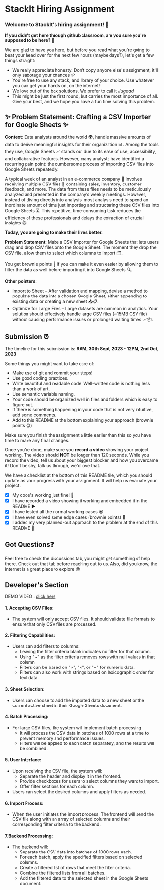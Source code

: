 
# StackIt Hiring Assignment

### Welcome to StackIt's hiring assignment! 🚀

**If you didn't get here through github classroom, are you sure you're supposed to be here? 🤨**


We are glad to have you here, but before you read what you're going to beat your head over for the next few hours (maybe days?), let's get a few things straight:
- We really appreciate honesty. Don't copy anyone else's assignment, it'll only sabotage your chances :P
- You're free to use any stack, and library of your choice. Use whatever you can get your hands on, on the internet!
- We love out of the box solutions. We prefer to call it *Jugaad* 
- This might be just the first round, but carries the most importance of all. Give your best, and we hope you have a fun time solving this problem.

## ✨ **Problem Statement: Crafting a CSV Importer for Google Sheets** ✨

**Context**:
Data analysts around the world 🌍, handle massive amounts of data to derive meaningful insights for their organization 📊. Among the tools they use, Google Sheets 📈 stands out due to its ease of use, accessibility, and collaborative features. However, many analysts have identified a recurring pain point: the cumbersome process of importing CSV files into Google Sheets repeatedly.

A typical week of an analyst in an e-commerce company 🛒 involves receiving multiple CSV files 📁 containing sales, inventory, customer feedback, and more. The data from these files needs to be meticulously analyzed and presented in the company’s weekly meetings. However, instead of diving directly into analysis, most analysts need to spend an inordinate amount of time just importing and structuring these CSV files into Google Sheets ⏳. This repetitive, time-consuming task reduces the efficiency of these professionals and delays the extraction of crucial insights 😫.

**Today, you are going to make their lives better.**

**Problem Statement**:
Make a CSV Importer for Google Sheets that lets users drag and drop CSV files onto the Google Sheet. The moment they drop the CSV file, allow them to select which columns to import 🗂️.

You get brownie points 🍪 if you can make it even easier by allowing them to filter the data as well before importing it into Google Sheets 🔍.

**Other pointers**:
- Import to Sheet – After validation and mapping, devise a method to populate the data into a chosen Google Sheet, either appending to existing data or creating a new sheet 📥📋.
- Optimize for Large Files – Large datasets are common in analytics. Your solution should effectively handle large CSV files (~15MB CSV file) without causing performance issues or prolonged waiting times 📈📦.

## Submission ⏰
The timeline for this submission is: **9AM, 30th Sept, 2023 - 12PM, 2nd Oct, 2023**

Some things you might want to take care of:
- Make use of git and commit your steps!
- Use good coding practices.
- Write beautiful and readable code. Well-written code is nothing less than a work of art.
- Use semantic variable naming.
- Your code should be organized well in files and folders which is easy to figure out.
- If there is something happening in your code that is not very intuitive, add some comments.
- Add to this README at the bottom explaining your approach (brownie points 😋)

Make sure you finish the assignment a little earlier than this so you have time to make any final changes.

Once you're done, make sure you **record a video** showing your project working. The video should **NOT** be longer than 120 seconds. While you record the video, tell us about your biggest blocker, and how you overcame it! Don't be shy, talk us through, we'd love that.

We have a checklist at the bottom of this README file, which you should update as your progress with your assignment. It will help us evaluate your project.

- [x] My code's working just fine! 🥳
- [x] I have recorded a video showing it working and embedded it in the README ▶️
- [x] I have tested all the normal working cases 😎
- [x] I have even solved some edge cases (brownie points) 💪
- [x] I added my very planned-out approach to the problem at the end of this README 📜

## Got Questions❓
Feel free to check the discussions tab, you might get something of help there. Check out that tab before reaching out to us. Also, did you know, the internet is a great place to explore 😛

## Developer's Section

DEMO VIDEO : [click here](https://drive.google.com/file/d/1mUHXhEiTDP6EZIFi69sUDZfJpOCQY3XI/view?usp=drive_link)

#### 1. Accepting CSV Files:
- The system will only accept CSV files. It should validate file formats to ensure that only CSV files are processed.

#### 2. Filtering Capabilities:
- Users can add filters to columns:
  - Leaving the filter criteria blank indicates no filter for that column.
  - Using "~" as the filter criteria removes rows with null values in that column
  - Filters can be based on ">", "<", or "=" for numeric data.
  - Filters can also work with strings based on lexicographic order for text data.

#### 3. Sheet Selection:
- Users can choose to add the imported data to a new sheet or the current active sheet in their Google Sheets document.

#### 4. Batch Processing:
- For large CSV files, the system will implement batch processing
  - It will process the CSV data in batches of 1000 rows at a time to prevent memory and performance issues.
  - Filters will be applied to each batch separately, and the results will be combined.

#### 5. User Interface:
- Upon receiving the CSV file, the system will:
    - Separate the header and display it in the frontend.
    - Provide checkboxes for users to select columns they want to import.
    - Offer filter sections for each column.
- Users can select the desired columns and apply filters as needed.

#### 6. Import Process:
- When the user initiates the import process, The frontend will send the CSV file along with an array of selected columns and their corresponding filter criteria to the backend.

#### 7.Backend Processing:
- The backend will:
    - Separate the CSV data into batches of 1000 rows each.
    - For each batch, apply the specified filters based on selected columns.
    - Create a filtered list of rows that meet the filter criteria.
    - Combine the filtered lists from all batches.
    - Add the filtered data to the selected sheet in the Google Sheets document.
